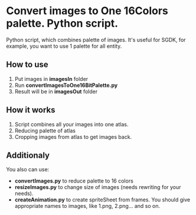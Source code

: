 # Convert images to One 16Colors palette. Python script.
Python script, which combines palette of images. It's useful for SGDK, for example, you want to use 1 palette for all entity.

## How to use

1. Put images in **imagesIn** folder
2. Run **convertImagesToOne16BitPalette.py**
3. Result will be in **imagesOut** folder

## How it works

1. Script combines all your images into one atlas.
2. Reducing palette of atlas
3. Cropping images from atlas to get images back.

## Additionaly

You also can use:

- **convertImages.py** to reduce palette to 16 colors
- **resizeImages.py** to change size of images (needs rewriting for your needs).
- **createAnimation.py** to create spriteSheet from frames. You should give appropriate names to images, like 1.png, 2.png... and so on.
